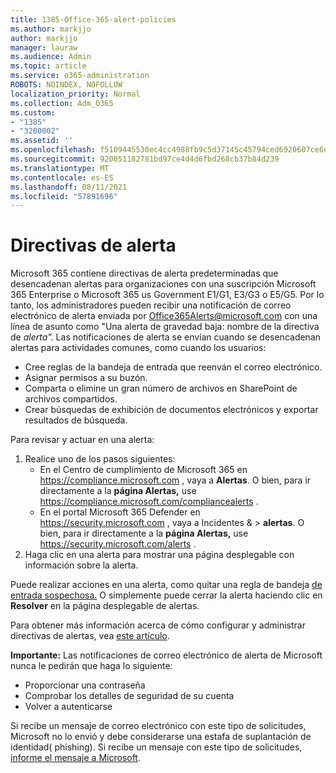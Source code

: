 ```yaml
---
title: 1385-Office-365-alert-policies
ms.author: markjjo
author: markjjo
manager: lauraw
ms.audience: Admin
ms.topic: article
ms.service: o365-administration
ROBOTS: NOINDEX, NOFOLLOW
localization_priority: Normal
ms.collection: Adm_O365
ms.custom:
- "1385"
- "3200002"
ms.assetid: ''
ms.openlocfilehash: f5109445530ec4cc4988fb9c5d37145c45794ced6920607ce6df85c6497c25ec
ms.sourcegitcommit: 920051182781bd97ce4d4d6fbd268cb37b84d239
ms.translationtype: MT
ms.contentlocale: es-ES
ms.lasthandoff: 08/11/2021
ms.locfileid: "57891696"
---
```

# <a name="alert-policies"></a>Directivas de alerta

Microsoft 365 contiene directivas [](https://docs.microsoft.com/microsoft-365/compliance/alert-policies#default-alert-policies) de alerta predeterminadas que desencadenan alertas para organizaciones con una suscripción Microsoft 365 Enterprise o Microsoft 365 us Government E1/G1, E3/G3 o E5/G5. Por lo tanto, los administradores pueden recibir una notificación de correo electrónico de alerta enviada por Office365Alerts@microsoft.com con una línea de asunto como "Una alerta de gravedad baja: nombre de la directiva de *alerta".* Las notificaciones de alerta se envían cuando se desencadenan alertas para actividades comunes, como cuando los usuarios:

- Cree reglas de la bandeja de entrada que reenván el correo electrónico.
- Asignar permisos a su buzón.
- Comparta o elimine un gran número de archivos en SharePoint de archivos compartidos.
- Crear búsquedas de exhibición de documentos electrónicos y exportar resultados de búsqueda.

Para revisar y actuar en una alerta:

1. Realice uno de los pasos siguientes:
   - En el Centro de cumplimiento de Microsoft 365 en <https://compliance.microsoft.com> , vaya a **Alertas**. O bien, para ir directamente a la **página Alertas,** use <https://compliance.microsoft.com/compliancealerts> .
   - En el portal Microsoft 365 Defender en <https://security.microsoft.com> , vaya a Incidentes &  \> **alertas**. O bien, para ir directamente a la **página Alertas,** use <https://security.microsoft.com/alerts> .
2. Haga clic en una alerta para mostrar una página desplegable con información sobre la alerta.

Puede realizar acciones en una alerta, como quitar una regla de bandeja [de entrada sospechosa.](https://docs.microsoft.com/microsoft-365/security/office-365-security/responding-to-a-compromised-email-account) O simplemente puede cerrar la alerta haciendo clic en **Resolver** en la página desplegable de alertas.

Para obtener más información acerca de cómo configurar y administrar directivas de alertas, vea  [este artículo](https://docs.microsoft.com/microsoft-365/compliance/alert-policies).

**Importante:** Las notificaciones de correo electrónico de alerta de Microsoft nunca le pedirán que haga lo siguiente:

- Proporcionar una contraseña
- Comprobar los detalles de seguridad de su cuenta
- Volver a autenticarse

Si recibe un mensaje de correo electrónico con este tipo de solicitudes, Microsoft no lo envió y debe considerarse una estafa de suplantación de identidad( phishing). Si recibe un mensaje con este tipo de solicitudes, [informe el mensaje a Microsoft](https://docs.microsoft.com/microsoft-365/security/office-365-security/report-junk-email-messages-to-microsoft).
